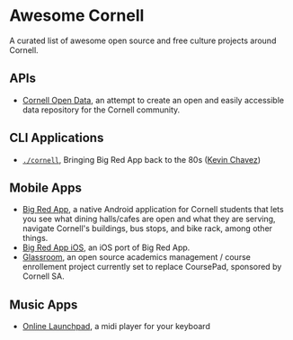 # Awesome Cornell

A curated list of awesome open source and free culture projects around Cornell.

## APIs

  - [Cornell Open Data](https://cornelldata.org/), an attempt to create an open and easily accessible data repository for the Cornell community.

## CLI Applications

  - [`./cornell`](https://mrkev.github.io/cornell/), Bringing Big Red App back to the 80s ([Kevin Chavez](https://github.com/mrkev))

## Mobile Apps

- [Big Red App](https://github.com/TrevorEdwards/bigredapp-android), a native Android application for Cornell students that lets you see what dining halls/cafes are open and what they are serving, navigate Cornell's buildings, bus stops, and bike rack, among other things.
- [Big Red App iOS](https://github.com/gharrma/bigredapp-ios), an iOS port of Big Red App.
- [Glassroom](https://github.com/CornelldotSpace), an open source academics management / course enrollement project currently set to replace CoursePad, sponsored by Cornell SA.


## Music Apps

- [Online Launchpad](https://github.com/Dan12/Launchpad), a midi player for your keyboard

